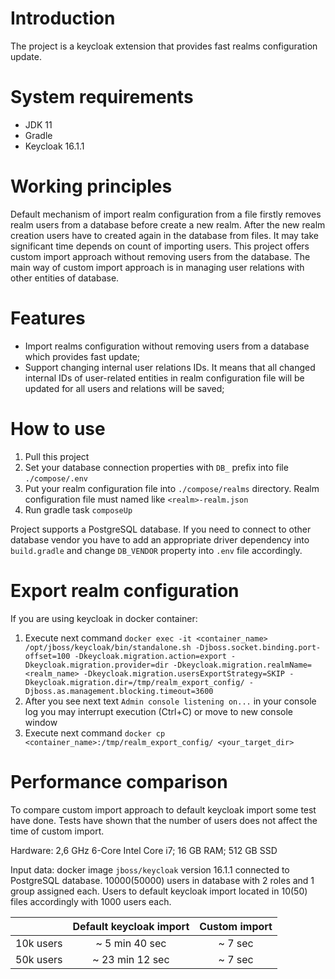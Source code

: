 # Introduction

The project is a keycloak extension that provides fast realms configuration update.

# System requirements

- JDK 11
- Gradle
- Keycloak 16.1.1

# Working principles

Default mechanism of import realm configuration from a file firstly removes realm users from a database before create a new realm. After the new realm creation users have to created again in the database from files. It may take significant time depends on count of importing users.
This project offers custom import approach without removing users from the database. The main way of custom import approach is in managing user relations with other entities of database. 

# Features

- Import realms configuration without removing users from a database which provides fast update;
- Support changing internal user relations IDs. It means that all changed internal IDs of user-related entities in realm configuration file will be updated for all users and relations will be saved;

# How to use

1) Pull this project
2) Set your database connection properties with `DB_` prefix into file `./compose/.env`
3) Put your realm configuration file into `./compose/realms` directory. Realm configuration file must named like `<realm>-realm.json`
4) Run gradle task `composeUp`

Project supports a PostgreSQL database. If you need to connect to other database vendor you have to add an appropriate driver dependency into `build.gradle` and change `DB_VENDOR` property into `.env` file accordingly.

# Export realm configuration

If you are using keycloak in docker container:

1) Execute next command `docker exec -it <container_name> /opt/jboss/keycloak/bin/standalone.sh -Djboss.socket.binding.port-offset=100 -Dkeycloak.migration.action=export -Dkeycloak.migration.provider=dir -Dkeycloak.migration.realmName=<realm_name> -Dkeycloak.migration.usersExportStrategy=SKIP -Dkeycloak.migration.dir=/tmp/realm_export_config/ -Djboss.as.management.blocking.timeout=3600`
2) After you see next text `Admin console listening on...` in your console log you may interrupt execution (Ctrl+C) or move to new console window 
3) Execute next command `docker cp <container_name>:/tmp/realm_export_config/ <your_target_dir>`

# Performance comparison

To compare custom import approach to default keycloak import some test have done. Tests have shown that the number of users does not affect the time of custom import.

Hardware:
2,6 GHz 6-Core Intel Core i7;
16 GB RAM;
512 GB SSD

Input data:
docker image `jboss/keycloak` version 16.1.1 connected to PostgreSQL database.
10000(50000) users in database with 2 roles and 1 group assigned each. Users to default keycloak import located in 10(50) files accordingly with 1000 users each.

|           | Default keycloak import | Custom import |
|-----------|:-----------------------:|:-------------:|
| 10k users |     ~ 5 min 40 sec      |    ~ 7 sec    |
| 50k users |     ~ 23 min 12 sec     |    ~ 7 sec    |
